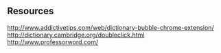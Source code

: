 ## Resources

http://www.addictivetips.com/web/dictionary-bubble-chrome-extension/
http://dictionary.cambridge.org/doubleclick.html
http://www.professorword.com/
